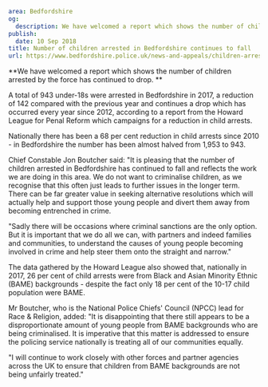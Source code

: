 ```yaml
area: Bedfordshire
og:
  description: We have welcomed a report which shows the number of children arrested by the force has continued to drop.
publish:
  date: 10 Sep 2018
title: Number of children arrested in Bedfordshire continues to fall
url: https://www.bedfordshire.police.uk/news-and-appeals/children-arrests-sept2018
```

**We have welcomed a report which shows the number of children arrested by the force has continued to drop. **

A total of 943 under-18s were arrested in Bedfordshire in 2017, a reduction of 142 compared with the previous year and continues a drop which has occurred every year since 2012, according to a report from the Howard League for Penal Reform which campaigns for a reduction in child arrests.

Nationally there has been a 68 per cent reduction in child arrests since 2010 - in Bedfordshire the number has been almost halved from 1,953 to 943.

Chief Constable Jon Boutcher said: "It is pleasing that the number of children arrested in Bedfordshire has continued to fall and reflects the work we are doing in this area. We do not want to criminalise children, as we recognise that this often just leads to further issues in the longer term. There can be far greater value in seeking alternative resolutions which will actually help and support those young people and divert them away from becoming entrenched in crime.

"Sadly there will be occasions where criminal sanctions are the only option. But it is important that we do all we can, with partners and indeed families and communities, to understand the causes of young people becoming involved in crime and help steer them onto the straight and narrow."

The data gathered by the Howard League also showed that, nationally in 2017, 26 per cent of child arrests were from Black and Asian Minority Ethnic (BAME) backgrounds - despite the fact only 18 per cent of the 10-17 child population were BAME.

Mr Boutcher, who is the National Police Chiefs' Council (NPCC) lead for Race & Religion, added: "It is disappointing that there still appears to be a disproportionate amount of young people from BAME backgrounds who are being criminalised. It is imperative that this matter is addressed to ensure the policing service nationally is treating all of our communities equally.

"I will continue to work closely with other forces and partner agencies across the UK to ensure that children from BAME backgrounds are not being unfairly treated."
